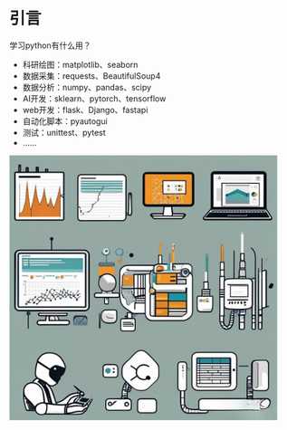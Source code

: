 # 引言

学习python有什么用？

- 科研绘图：matplotlib、seaborn
- 数据采集：requests、BeautifulSoup4
- 数据分析：numpy、pandas、scipy
- AI开发：sklearn、pytorch、tensorflow
- web开发：flask、Django、fastapi
- 自动化脚本：pyautogui
- 测试：unittest、pytest
- ……

![1721285493198](image/index/1721285493198.png)
